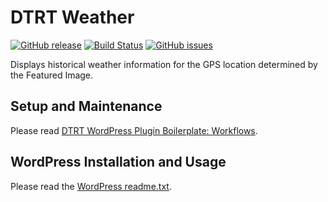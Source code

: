 # DTRT Weather

[![GitHub release](https://img.shields.io/github/release/dotherightthing/wpdtrt-weather.svg)](https://github.com/dotherightthing/wpdtrt-weather/releases) [![Build Status](https://travis-ci.org/dotherightthing/wpdtrt-weather.svg?branch=master)](https://travis-ci.org/dotherightthing/wpdtrt-weather) [![GitHub issues](https://img.shields.io/github/issues/dotherightthing/wpdtrt-weather.svg)](https://github.com/dotherightthing/wpdtrt-weather/issues)

Displays historical weather information for the GPS location determined by the Featured Image.

## Setup and Maintenance

Please read [DTRT WordPress Plugin Boilerplate: Workflows](https://github.com/dotherightthing/wpdtrt-plugin-boilerplate-boilerplate/wiki/Workflows).

## WordPress Installation and Usage

Please read the [WordPress readme.txt](readme.txt).
